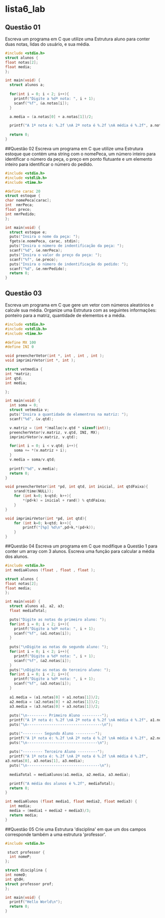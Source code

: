 # lista6_lab
## Questão 01
Escreva um programa em C que utilize uma Estrutura aluno para conter duas notas, lidas do usuário, e sua média.

```c
#include <stdio.h>
struct alunos {
float notas[2];
float media;
};

int main(void) {
  struct alunos a;
  
  for(int i = 0; i < 2; i++){
    printf("Digite a %dª nota: ", i + 1);
    scanf("%f", &a.notas[i]);
  }

  a.media = (a.notas[0] + a.notas[1])/2;

  printf("A 1ª nota é: %.2f \nA 2ª nota é %.2f \nA média é %.2f", a.notas[0], a.notas[1], a.media);
  
  return 0;
}
```

##Questão 02
Escreva um programa em C que utilize uma Estrutura estoque que contém uma string com o nomePeca, um número inteiro para identificar o número da peça, o preço em ponto flutuante e um elemento inteiro para identificar o número do pedido.

```c
#include <stdio.h>
#include <stdlib.h>
#include <time.h>

#define carac 20
struct estoque {
char nomePeca[carac];
int  nmrPeca;
float preco;
int nmrPedido;
};

int main(void) {
  struct estoque e;
  puts("Insira o nome da peça: ");
  fgets(e.nomePeca, carac, stdin);
  puts("Insira o número de indentificação da peça: ");
  scanf("%d", &e.nmrPeca);
  puts("Insira o valor do preço da peça: ");
  scanf("%f", &e.preco);
  puts("Insira o número de indentificação do pedido: ");
  scanf("%d", &e.nmrPedido);
  return 0;
}
```

## Questão 03
Escreva um programa em C que gere um vetor com números aleatórios e calcule sua média. Organize uma Estrutura com as seguintes informações: ponteiro para a matriz, quantidade de elementos e a média.

```c
#include <stdio.h>
#include <stdlib.h>
#include <time.h>

#define MX 100
#define INI 0

void preencherVetor(int *, int , int , int );
void imprimirVetor(int *, int );

struct vetmedia {
int *matriz;
int qtd;
int media;

};

int main(void) {
  int soma = 0;
  struct vetmedia v;
  puts("Insira a quantidade de elementros na matriz: ");
  scanf("%d", &v.qtd);

  v.matriz = (int *)malloc(v.qtd * sizeof(int));
  preencherVetor(v.matriz, v.qtd, INI, MX);
  imprimirVetor(v.matriz, v.qtd);

  for(int i = 0; i < v.qtd; i++){
    soma += *(v.matriz + i);
  }
  v.media = soma/v.qtd;
  
  printf("%d", v.media);
  return 0;
}

void preencherVetor(int *pd, int qtd, int inicial, int qtdFaixa){
    srand(time(NULL));
    for (int k=0; k<qtd; k++){
        *(pd+k) = inicial + rand() % qtdFaixa;
    }
}

void imprimirVetor(int *pd, int qtd){
    for (int k=0; k<qtd; k++){
        printf("[%p] %d\n",pd+k,*(pd+k));
    }
}
```

##Questão 04
Escreva um programa em C que modifique a Questão 1 para conter um array com 3 alunos. Escreva uma função para calcular a média dos alunos.

```c
#include <stdio.h>
int mediaAlunos (float , float , float );

struct alunos {
float notas[2];
float media;
};

int main(void) {
  struct alunos a1, a2, a3;
  float mediaTotal;

  puts("Digite as notas do primeiro aluno: ");
  for(int i = 0; i < 2; i++){
    printf("Digite a %dª nota: ", i + 1);
    scanf("%f", &a1.notas[i]);
  }
  
  puts("\nDigite as notas do segundo aluno: ");
  for(int i = 0; i < 2; i++){
    printf("Digite a %dª nota: ", i + 1);
    scanf("%f", &a2.notas[i]);
  }
  puts("\nDigite as notas do terceiro aluno: ");
  for(int i = 0; i < 2; i++){
    printf("Digite a %dª nota: ", i + 1);
    scanf("%f", &a3.notas[i]);
  }
  
  a1.media = (a1.notas[0] + a1.notas[1])/2;
  a2.media = (a2.notas[0] + a2.notas[1])/2;
  a3.media = (a3.notas[0] + a3.notas[1])/2;
  
  puts("\n--------- Primeiro Aluno ---------");
  printf("A 1ª nota é: %.2f \nA 2ª nota é %.2f \nA média é %.2f", a1.notas[0], a1.notas[1], a1.media);
  puts("\n----------------------------------\n");

  puts("--------- Segundo Aluno ---------");
  printf("A 1ª nota é: %.2f \nA 2ª nota é %.2f \nA média é %.2f", a2.notas[0], a2.notas[1], a2.media);
  puts("\n--------------------------------\n");
  
  puts("--------- Terceiro Aluno ---------");
  printf("A 1ª nota é: %.2f \nA 2ª nota é %.2f \nA média é %.2f",
a3.notas[0], a3.notas[1], a3.media);
  puts("\n---------------------------------\n");
  
  mediaTotal = mediaAlunos(a1.media, a2.media, a3.media);

  printf("A média dos alunos é %.2f", mediaTotal);
  return 0;
}

int mediaAlunos (float media1, float media2, float media3) {
  int media;
  media = (media1 + media2 + media3)/3;
  return media;
}
```

##Questão 05
Crie uma Estrutura 'disciplina' em que um dos campos corresponde também a uma estrutura 'professor'.

```c
#include <stdio.h>

 stuct professor {
  int nomeP;
};

struct disciplina {
int nomeD;
int qtdH;
struct professor prof;
};

int main(void) {
  printf("Hello World\n");
  return 0;
}
```
